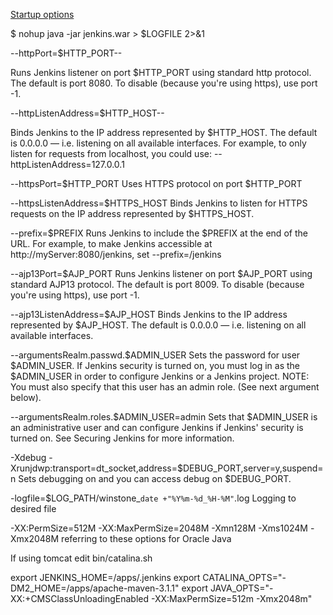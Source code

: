 
[Startup options](https://wiki.jenkins-ci.org/display/JENKINS/Starting+and+Accessing+Jenkins)


$ nohup java -jar jenkins.war > $LOGFILE 2>&1


--httpPort=$HTTP_PORT--

Runs Jenkins listener on port $HTTP_PORT using standard http protocol. The default is port 8080. To disable (because you're using https), use port -1.

--httpListenAddress=$HTTP_HOST--

Binds Jenkins to the IP address represented by $HTTP_HOST. The default is 0.0.0.0 — i.e. listening on all available interfaces. 
For example, to only listen for requests from localhost, you could use: --httpListenAddress=127.0.0.1

--httpsPort=$HTTP_PORT	Uses HTTPS protocol on port $HTTP_PORT

--httpsListenAddress=$HTTPS_HOST	Binds Jenkins to listen for HTTPS requests on the IP address represented by $HTTPS_HOST.

--prefix=$PREFIX 
Runs Jenkins to include the $PREFIX at the end of the URL. 
For example, to make Jenkins accessible at http://myServer:8080/jenkins, set --prefix=/jenkins

--ajp13Port=$AJP_PORT	Runs Jenkins listener on port $AJP_PORT using standard AJP13 protocol. The default is port 8009. To disable (because you're using https), use port -1.

--ajp13ListenAddress=$AJP_HOST	Binds Jenkins to the IP address represented by $AJP_HOST. The default is 0.0.0.0 — i.e. listening on all available interfaces.

--argumentsRealm.passwd.$ADMIN_USER	Sets the password for user $ADMIN_USER. If Jenkins security is turned on, you must log in as the $ADMIN_USER in order to configure Jenkins or a Jenkins project. NOTE: You must also specify that this user has an admin role. (See next argument below).

--argumentsRealm.roles.$ADMIN_USER=admin	Sets that $ADMIN_USER is an administrative user and can configure Jenkins if Jenkins' security is turned on. See Securing Jenkins for more information.

-Xdebug -Xrunjdwp:transport=dt_socket,address=$DEBUG_PORT,server=y,suspend=n	Sets debugging on and you can access debug on $DEBUG_PORT.

-logfile=$LOG_PATH/winstone_`date +"%Y%m-%d_%H-%M"`.log	Logging to desired file

-XX:PermSize=512M -XX:MaxPermSize=2048M -Xmn128M -Xms1024M -Xmx2048M	referring to these options for Oracle Java 



If using tomcat edit bin/catalina.sh

export JENKINS_HOME=/apps/.jenkins
export CATALINA_OPTS="-DM2_HOME=/apps/apache-maven-3.1.1"
export JAVA_OPTS="-XX:+CMSClassUnloadingEnabled -XX:MaxPermSize=512m -Xmx2048m"

